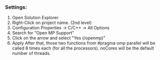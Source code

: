 
### Settings:
1. Open Solution Explorer
2. Right-Click on project name. (2nd level)
3. Configuration Properties -> C/C++ -> All Options
4. Search for "Open MP Support"
5. Click on the arrow and select "Yes (/openmp)"
6. Apply
After that, those two functions from #pragma omp parallel will be called 8 times each (for all the processors).
noCores will be the default number of threads.
